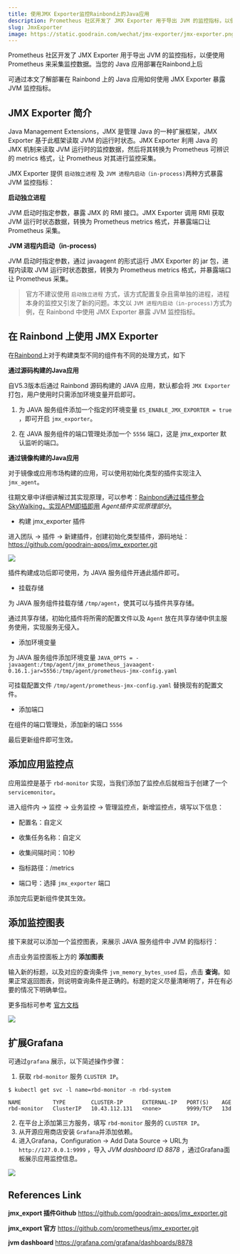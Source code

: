 ```yaml
---
title: 使用JMX Exporter监控Rainbond上的Java应用
description: Prometheus 社区开发了 JMX Exporter 用于导出 JVM 的监控指标，以便使用 Prometheus 来采集监控数据
slug: JmxExporter
image: https://static.goodrain.com/wechat/jmx-exporter/jmx-exporter.png
---
```


Prometheus 社区开发了 JMX Exporter 用于导出 JVM 的监控指标，以便使用 Prometheus 来采集监控数据。当您的 Java 应用部署在Rainbond上后

可通过本文了解部署在 Rainbond 上的 Java 应用如何使用  JMX Exporter 暴露 JVM 监控指标。

<!--truncate-->

## JMX Exporter 简介

Java Management Extensions，JMX 是管理 Java 的一种扩展框架，JMX Exporter 基于此框架读取 JVM 的运行时状态。JMX Exporter 利用 Java 的 JMX 机制来读取 JVM 运行时的监控数据，然后将其转换为 Prometheus 可辨识的 metrics 格式，让 Prometheus 对其进行监控采集。

JMX Exporter 提供 `启动独立进程` 及 `JVM 进程内启动（in-process)`两种方式暴露 JVM 监控指标：

**启动独立进程**

JVM 启动时指定参数，暴露 JMX 的 RMI 接口。JMX Exporter 调用 RMI 获取 JVM 运行时状态数据，转换为 Prometheus metrics 格式，并暴露端口让 Prometheus 采集。

**JVM 进程内启动（in-process)**

JVM 启动时指定参数，通过 javaagent 的形式运行 JMX Exporter 的 jar 包，进程内读取 JVM 运行时状态数据，转换为 Prometheus metrics 格式，并暴露端口让 Prometheus 采集。

> 官方不建议使用 `启动独立进程` 方式，该方式配置复杂且需单独的进程，进程本身的监控又引发了新的问题。本文以 `JVM 进程内启动（in-process)`方式为例，在 Rainbond 中使用 JMX Exporter 暴露 JVM 监控指标。



## 在 Rainbond 上使用 JMX Exporter

在[Rainbond](https://www.rainbond.com?channel=k8s)上对于构建类型不同的组件有不同的处理方式，如下



**通过源码构建的Java应用**

自V5.3版本后通过 Rainbond 源码构建的 JAVA 应用，默认都会将 `JMX Exporter` 打包，用户使用时只需添加环境变量开启即可。

1. 为 JAVA 服务组件添加一个指定的环境变量 `ES_ENABLE_JMX_EXPORTER = true` ，即可开启 `jmx_exporter`。

2. 在 JAVA 服务组件的端口管理处添加一个 `5556` 端口，这是 jmx_exporter 默认监听的端口。



**通过镜像构建的Java应用**

对于镜像或应用市场构建的应用，可以使用初始化类型的插件实现注入 `jmx_agent`。

往期文章中详细讲解过其实现原理，可以参考：[Rainbond通过插件整合SkyWalking，实现APM即插即用](https://mp.weixin.qq.com/s/cqZsy2TEYStoRaDDOdSbcQ) *Agent插件实现原理部分*。

* 构建 jmx_exporter 插件

进入团队 -> 插件 -> 新建插件，创建初始化类型插件，源码地址：https://github.com/goodrain-apps/jmx_exporter.git

![](https://static.goodrain.com/wechat/app-monitor/create_jmx.png)

插件构建成功后即可使用，为 JAVA 服务组件开通此插件即可。

* 挂载存储

为 JAVA 服务组件挂载存储 `/tmp/agent`，使其可以与插件共享存储。

通过共享存储，初始化插件将所需的配置文件以及 `Agent` 放在共享存储中供主服务使用，实现服务无侵入。

* 添加环境变量

为 JAVA 服务组件添加环境变量 `JAVA_OPTS = -javaagent:/tmp/agent/jmx_prometheus_javaagent-0.16.1.jar=5556:/tmp/agent/prometheus-jmx-config.yaml`

可挂载配置文件 `/tmp/agent/prometheus-jmx-config.yaml` 替换现有的配置文件。

* 添加端口

在组件的端口管理处，添加新的端口 `5556` 

最后更新组件即可生效。



## 添加应用监控点

应用监控是基于 `rbd-monitor` 实现，当我们添加了监控点后就相当于创建了一个 `servicemonitor`。



进入组件内 -> 监控 -> 业务监控 -> 管理监控点，新增监控点，填写以下信息：

* 配置名：自定义

* 收集任务名称：自定义

* 收集间隔时间：10秒

* 指标路径：/metrics

* 端口号：选择 `jmx_exporter` 端口

添加完后更新组件使其生效。



## 添加监控图表

接下来就可以添加一个监控图表，来展示 JAVA 服务组件中 JVM 的指标行：

点击业务监控面板上方的 **添加图表**

输入新的标题，以及对应的查询条件 `jvm_memory_bytes_used` 后，点击 **查询**。如果正常返回图表，则说明查询条件是正确的。标题的定义尽量清晰明了，并在有必要的情况下明确单位。

更多指标可参考 [官方文档](https://github.com/prometheus/jmx_exporter)

![](https://static.goodrain.com/docs/5.3/practices/app-dev/java-exporter/java-exporter-2.png)



## 扩展Grafana

可通过`grafana` 展示，以下简述操作步骤：

1. 获取 `rbd-monitor` 服务 `CLUSTER IP`。

```shell
$ kubectl get svc -l name=rbd-monitor -n rbd-system

NAME          TYPE        CLUSTER-IP      EXTERNAL-IP   PORT(S)    AGE
rbd-monitor   ClusterIP   10.43.112.131   <none>        9999/TCP   13d
```

2. 在平台上添加第三方服务，填写 `rbd-monitor` 服务的 `CLUSTER IP`。
3. 从开源应用商店安装 `Grafana`并添加依赖。
4. 进入Grafana，Configuration -> Add Data Source -> URL为 `http://127.0.0.1:9999` ，导入 *JVM dashboard ID 8878* ，通过Grafana面板展示应用监控信息。

![](https://static.goodrain.com/wechat/app-monitor/grafana-dashboard.png)



## References Link

**jmx_export 插件Github**  https://github.com/goodrain-apps/jmx_exporter.git

**jmx_export 官方**  https://github.com/prometheus/jmx_exporter.git

**jvm dashboard**  https://grafana.com/grafana/dashboards/8878

